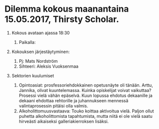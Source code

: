 # Dilemma kokous maanantaina 15.05.2017, Thirsty Scholar.

1. Kokous avataan ajassa 18:30
   1. Paikalla:
2. Kokouksen järjestäytyminen:
   1. Pj: Mats Nordström
   2. Sihteeri: Aleksis Vuoksenmaa

2. Sektorien kuulumiset
   1. Opintoasiat: prosfessoriehdokkainen opetusnäyte oli tänään. Arttu, Jannika, olivat kuuntelemassa.
   Kuinka opiskelijat voivat vaikuttaa? Prosessi vielä vähän epäselvä. Kuun lopussa ehdotus dekaanille ja dekaani ehdottaa rehtorille ja juhannukseen mennessä valintaprosessin pitäisi olla valmis.
   2. Alkoholittomuusvastaava: Touko koittaa aktivoitua vielä. Paljon ollut puhetta
   alkoholittomista tapahtumista, mutta niitä ei ole vielä saatu hirveästi aikaiseksi
   galleriakierroksen lisäksi.
